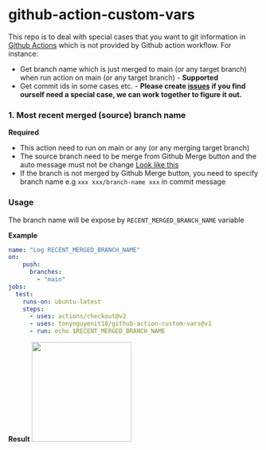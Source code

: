 # github-action-custom-vars
This repo is to deal with special cases that you want to git information in [Github Actions](https://docs.github.com/en/actions) which is not provided by Github action workflow.
For instance:
- Get branch name which is just merged to main (or any target branch) when run action on main (or any target branch) - **Supported**
- Get commit ids in some cases etc. - **Please create [issues](https://github.com/tonynguyenit18/github-action-custom-vars/issues/new) if you find ourself need a special case, we can work together to figure it out.**

### 1. Most recent merged (source) branch name
**Required** 
- This action need to run on main or any (or any merging target branch)
- The source branch need to be merge from Github Merge button and the auto message must not be change [Look like this](https://raw.githubusercontent.com/tonynguyenit18/github-action-custom-vars/main/docs/images/merge-commit-message.png)
- If the branch is not merged by Github Merge button, you need to specify branch name e.g `xxx xxx/branch-name xxx` in commit message

### Usage

The branch name will be expose by `RECENT_MERGED_BRANCH_NAME` variable

**Example**

```yml
name: "Log RECENT_MERGED_BRANCH_NAME"
on:
    push:
      branches:
        - "main"
jobs:
  test:
    runs-on: ubuntu-latest
    steps:
      - uses: actions/checkout@v2
      - uses: tonynguyenit18/github-action-custom-vars@v1
      - run: echo $RECENT_MERGED_BRANCH_NAME
```
**Result**
<img width="200" src="https://raw.githubusercontent.com/tonynguyenit18/github-action-custom-vars/main/docs/images/most-recent-merged-branch-name-result.png">

